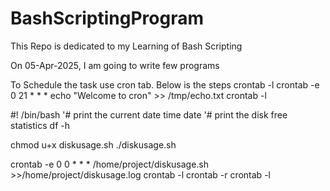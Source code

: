 # BashScriptingProgram

This Repo is dedicated to my Learning of Bash Scripting

On 05-Apr-2025, I am going to write few programs



To Schedule the task use cron tab. Below is the steps
crontab -l
crontab -e
0 21 * * * echo "Welcome to cron" >> /tmp/echo.txt
crontab -l

#! /bin/bash
'# print the current date time
date
'# print the disk free statistics
df -h

chmod u+x diskusage.sh
./diskusage.sh

crontab -e
0 0 * * * /home/project/diskusage.sh >>/home/project/diskusage.log
crontab -l
crontab -r
crontab -l

